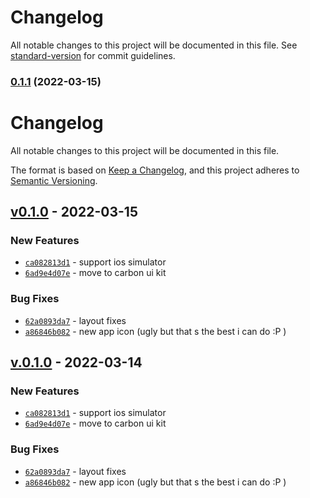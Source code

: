 # Changelog

All notable changes to this project will be documented in this file. See [standard-version](https://github.com/conventional-changelog/standard-version) for commit guidelines.

### [0.1.1](https://github.com/farfromrefug/gps-mocker-rs/compare/v0.1.0...v0.1.1) (2022-03-15)

# Changelog
All notable changes to this project will be documented in this file.

The format is based on [Keep a Changelog](https://keepachangelog.com/en/1.0.0/),
and this project adheres to [Semantic Versioning](https://semver.org/spec/v2.0.0.html).

## [v0.1.0] - 2022-03-15
### New Features
- [`ca082813d1`](https://github.com/farfromrefug/gps-mocker-rs/commit/ca082813d1bdcdf4e6078eeb983963d642a47ed0) - support ios simulator
- [`6ad9e4d07e`](https://github.com/farfromrefug/gps-mocker-rs/commit/6ad9e4d07eea0900e9102462c6ef6a2a90aab7d3) - move to carbon ui kit

### Bug Fixes
- [`62a0893da7`](https://github.com/farfromrefug/gps-mocker-rs/commit/62a0893da785c4dd5f056c9857393850c82cfa18) - layout fixes
- [`a86846b082`](https://github.com/farfromrefug/gps-mocker-rs/commit/a86846b082d2a211058c0fa028e5407e494d6cbb) - new app icon (ugly but that s the best i can do :P )


## [v.0.1.0] - 2022-03-14
### New Features
- [`ca082813d1`](https://github.com/farfromrefug/gps-mocker-rs/commit/ca082813d1bdcdf4e6078eeb983963d642a47ed0) - support ios simulator
- [`6ad9e4d07e`](https://github.com/farfromrefug/gps-mocker-rs/commit/6ad9e4d07eea0900e9102462c6ef6a2a90aab7d3) - move to carbon ui kit

### Bug Fixes
- [`62a0893da7`](https://github.com/farfromrefug/gps-mocker-rs/commit/62a0893da785c4dd5f056c9857393850c82cfa18) - layout fixes
- [`a86846b082`](https://github.com/farfromrefug/gps-mocker-rs/commit/a86846b082d2a211058c0fa028e5407e494d6cbb) - new app icon (ugly but that s the best i can do :P )


[v.0.1.0]: https://github.com/farfromrefug/gps-mocker-rs/compare/0.0.0...v.0.1.0
[v0.1.0]: https://github.com/farfromrefug/gps-mocker-rs/compare/0.0.0...v0.1.0